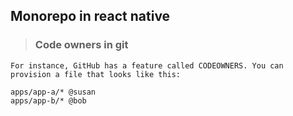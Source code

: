 ## Monorepo in react native

> ### Code owners in git
`
For instance, GitHub has a feature called CODEOWNERS. You can provision a file that looks like this: 
` 

```
apps/app-a/* @susan
apps/app-b/* @bob
 ```